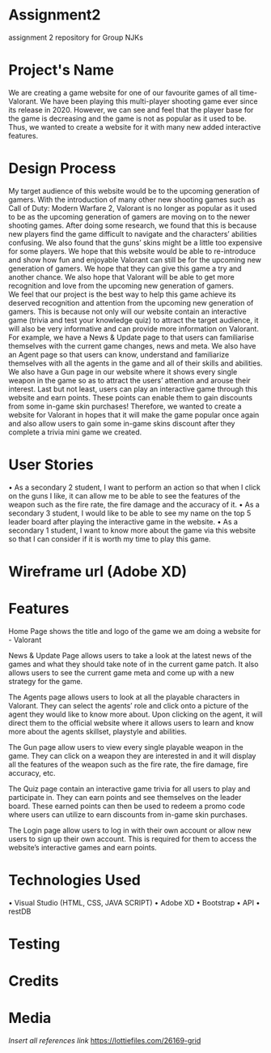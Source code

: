 # Assignment2

assignment 2 repository for Group NJKs

# Project's Name

We are creating a game website for one of our favourite games of all time- Valorant. We have been playing this multi-player shooting game ever since its release in 2020. However, we can see and feel that the player base for the game is decreasing and the game is not as popular as it used to be. Thus, we wanted to create a website for it with many new added interactive features.

# Design Process

My target audience of this website would be to the upcoming generation of gamers. With the introduction of many other new shooting games such as Call of Duty: Modern Warfare 2, Valorant is no longer as popular as it used to be as the upcoming generation of gamers are moving on to the newer shooting games.
After doing some research, we found that this is because new players find the game difficult to navigate and the characters’ abilities confusing. We also found that the guns’ skins might be a little too expensive for some players.
We hope that this website would be able to re-introduce and show how fun and enjoyable Valorant can still be for the upcoming new generation of gamers. We hope that they can give this game a try and another chance. We also hope that Valorant will be able to get more recognition and love from the upcoming new generation of gamers.  
We feel that our project is the best way to help this game achieve its deserved recognition and attention from the upcoming new generation of gamers. This is because not only will our website contain an interactive game (trivia and test your knowledge quiz) to attract the target audience, it will also be very informative and can provide more information on Valorant. For example, we have a News & Update page to that users can familiarise themselves with the current game changes, news and meta. We also have an Agent page so that users can know, understand and familiarize themselves with all the agents in the game and all of their skills and abilities. We also have a Gun page in our website where it shows every single weapon in the game so as to attract the users’ attention and arouse their interest. Last but not least, users can play an interactive game through this website and earn points. These points can enable them to gain discounts from some in-game skin purchases!
Therefore, we wanted to create a website for Valorant in hopes that it will make the game popular once again and also allow users to gain some in-game skins discount after they complete a trivia mini game we created.

# User Stories

• As a secondary 2 student, I want to perform an action so that when I click on the guns I like, it can allow me to be able to see the features of the weapon such as the fire rate, the fire damage and the accuracy of it.
• As a secondary 3 student, I would like to be able to see my name on the top 5 leader board after playing the interactive game in the website.
• As a secondary 1 student, I want to know more about the game via this website so that I can consider if it is worth my time to play this game.

# Wireframe url (Adobe XD)

# Features

Home Page shows the title and logo of the game we am doing a website for - Valorant

News & Update Page allows users to take a look at the latest news of the games and what they should take note of in the current game patch. It also allows users to see the current game meta and come up with a new strategy for the game.

The Agents page allows users to look at all the playable characters in Valorant. They can select the agents’ role and click onto a picture of the agent they would like to know more about. Upon clicking on the agent, it will direct them to the official website where it allows users to learn and know more about the agents skillset, playstyle and abilities.

The Gun page allow users to view every single playable weapon in the game. They can click on a weapon they are interested in and it will display all the features of the weapon such as the fire rate, the fire damage, fire accuracy, etc.

The Quiz page contain an interactive game trivia for all users to play and participate in. They can earn points and see themselves on the leader board. These earned points can then be used to redeem a promo code where users can utilize to earn discounts from in-game skin purchases.

The Login page allow users to log in with their own account or allow new users to sign up their own account. This is required for them to access the website’s interactive games and earn points.

# Technologies Used

• Visual Studio (HTML, CSS, JAVA SCRIPT)
• Adobe XD
• Bootstrap
• API
• restDB

# Testing

# Credits

# Media

_Insert all references link_
https://lottiefiles.com/26169-grid
